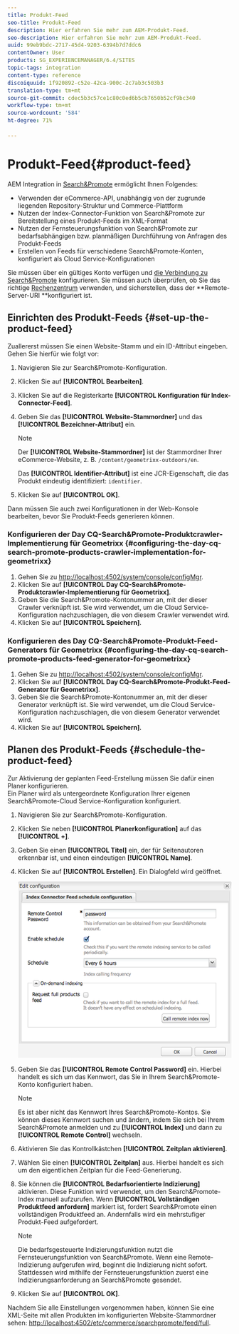 ```yaml
---
title: Produkt-Feed
seo-title: Produkt-Feed
description: Hier erfahren Sie mehr zum AEM-Produkt-Feed.
seo-description: Hier erfahren Sie mehr zum AEM-Produkt-Feed.
uuid: 99eb9bdc-2717-45d4-9203-6394b7d7ddc6
contentOwner: User
products: SG_EXPERIENCEMANAGER/6.4/SITES
topic-tags: integration
content-type: reference
discoiquuid: 1f920892-c52e-42ca-900c-2c7ab3c503b3
translation-type: tm+mt
source-git-commit: cdec5b3c57ce1c80c0ed6b5cb7650b52cf9bc340
workflow-type: tm+mt
source-wordcount: '584'
ht-degree: 71%

---
```



# Produkt-Feed{#product-feed}

AEM Integration in [Search&amp;Promote](https://www.adobe.com/solutions/testing-targeting/searchandpromote.html) ermöglicht Ihnen Folgendes:

* Verwenden der eCommerce-API, unabhängig von der zugrunde liegenden Repository-Struktur und Commerce-Plattform
* Nutzen der Index-Connector-Funktion von Search&amp;Promote zur Bereitstellung eines Produkt-Feeds im XML-Format
* Nutzen der Fernsteuerungsfunktion von Search&amp;Promote zur bedarfsabhängigen bzw. planmäßigen Durchführung von Anfragen des Produkt-Feeds
* Erstellen von Feeds für verschiedene Search&amp;Promote-Konten, konfiguriert als Cloud Service-Konfigurationen

Sie müssen über ein gültiges Konto verfügen und [die Verbindung zu Search&amp;Promote](/help/sites-administering/search-and-promote.md#configuring-the-connection-to-search-promote) konfigurieren. Sie müssen auch überprüfen, ob Sie das richtige [Rechenzentrum](/help/sites-administering/search-and-promote.md#configuring-the-data-center) verwenden, und sicherstellen, dass der **Remote-Server-URI **konfiguriert ist.

## Einrichten des Produkt-Feeds {#set-up-the-product-feed}

Zuallererst müssen Sie einen Website-Stamm und ein ID-Attribut eingeben. Gehen Sie hierfür wie folgt vor:

1. Navigieren Sie zur Search&amp;Promote-Konfiguration.
1. Klicken Sie auf **[!UICONTROL Bearbeiten]**.
1. Klicken Sie auf die Registerkarte **[!UICONTROL Konfiguration für Index-Connector-Feed]**.
1. Geben Sie das **[!UICONTROL Website-Stammordner]** und das **[!UICONTROL Bezeichner-Attribut]** ein.

   >[!NOTE]
   >
   >Der **[!UICONTROL Website-Stammordner]** ist der Stammordner Ihrer eCommerce-Website, z. B. `/content/geometrixx-outdoors/en`.
   >
   >Das **[!UICONTROL Identifier-Attribut]** ist eine JCR-Eigenschaft, die das Produkt eindeutig identifiziert: `identifier`.

1. Klicken Sie auf **[!UICONTROL OK]**.

Dann müssen Sie auch zwei Konfigurationen in der Web-Konsole bearbeiten, bevor Sie Produkt-Feeds generieren können.

### Konfigurieren der Day CQ-Search&amp;Promote-Produktcrawler-Implementierung für Geometrixx {#configuring-the-day-cq-search-promote-products-crawler-implementation-for-geometrixx}

1. Gehen Sie zu [http://localhost:4502/system/console/configMgr](http://localhost:4502/system/console/configMgr).
1. Klicken Sie auf **[!UICONTROL Day CQ-Search&amp;Promote-Produktcrawler-Implementierung für Geometrixx]**.
1. Geben Sie die Search&amp;Promote-Kontonummer an, mit der dieser Crawler verknüpft ist. Sie wird verwendet, um die Cloud Service-Konfiguration nachzuschlagen, die von diesem Crawler verwendet wird.
1. Klicken Sie auf **[!UICONTROL Speichern]**.

### Konfigurieren des Day CQ-Search&amp;Promote-Produkt-Feed-Generators für Geometrixx  {#configuring-the-day-cq-search-promote-products-feed-generator-for-geometrixx}

1. Gehen Sie zu [http://localhost:4502/system/console/configMgr](http://localhost:4502/system/console/configMgr).
1. Klicken Sie auf **[!UICONTROL Day CQ-Search&amp;Promote-Produkt-Feed-Generator für Geometrixx]**.
1. Geben Sie die Search&amp;Promote-Kontonummer an, mit der dieser Generator verknüpft ist. Sie wird verwendet, um die Cloud Service-Konfiguration nachzuschlagen, die von diesem Generator verwendet wird.
1. Klicken Sie auf **[!UICONTROL Speichern]**.

## Planen des Produkt-Feeds  {#schedule-the-product-feed}

Zur Aktivierung der geplanten Feed-Erstellung müssen Sie dafür einen Planer konfigurieren.\
Ein Planer wird als untergeordnete Konfiguration Ihrer eigenen Search&amp;Promote-Cloud Service-Konfiguration konfiguriert.

1. Navigieren Sie zur Search&amp;Promote-Konfiguration.
1. Klicken Sie neben **[!UICONTROL Planerkonfiguration]** auf das **[!UICONTROL +]**.
1. Geben Sie einen **[!UICONTROL Titel]** ein, der für Seitenautoren erkennbar ist, und einen eindeutigen **[!UICONTROL Name]**.
1. Klicken Sie auf **[!UICONTROL Erstellen]**. Ein Dialogfeld wird geöffnet.

   ![chlimage_1-108](assets/chlimage_1-108.png)

1. Geben Sie das **[!UICONTROL Remote Control Password]** ein. Hierbei handelt es sich um das Kennwort, das Sie in Ihrem Search&amp;Promote-Konto konfiguriert haben.

   >[!NOTE]
   >
   >Es ist aber nicht das Kennwort Ihres Search&amp;Promote-Kontos. Sie können dieses Kennwort suchen und ändern, indem Sie sich bei Ihrem Search&amp;Promote anmelden und zu **[!UICONTROL Index]** und dann zu **[!UICONTROL Remote Control]** wechseln.

1. Aktivieren Sie das Kontrollkästchen **[!UICONTROL Zeitplan aktivieren]**.
1. Wählen Sie einen **[!UICONTROL Zeitplan]** aus. Hierbei handelt es sich um den eigentlichen Zeitplan für die Feed-Generierung.
1. Sie können die **[!UICONTROL Bedarfsorientierte Indizierung]** aktivieren. Diese Funktion wird verwendet, um den Search&amp;Promote-Index manuell aufzurufen. Wenn **[!UICONTROL Vollständigen Produktfeed anfordern]** markiert ist, fordert Search&amp;Promote einen vollständigen Produktfeed an. Andernfalls wird ein mehrstufiger Produkt-Feed aufgefordert.

   >[!NOTE]
   >
   >Die bedarfsgesteuerte Indizierungsfunktion nutzt die Fernsteuerungsfunktion von Search&amp;Promote. Wenn eine Remote-Indizierung aufgerufen wird, beginnt die Indizierung nicht sofort. Stattdessen wird mithilfe der Fernsteuerungsfunktion zuerst eine Indizierungsanforderung an Search&amp;Promote gesendet.

1. Klicken Sie auf **[!UICONTROL OK]**.

Nachdem Sie alle Einstellungen vorgenommen haben, können Sie eine XML-Seite mit allen Produkten im konfigurierten Website-Stammordner sehen: [http://localhost:4502/etc/commerce/searchpromote/feed/full](http://localhost:4502/etc/commerce/searchpromote/feed/full).
